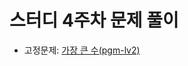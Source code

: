 # 스터디 4주차 문제 풀이

- 고정문제: [가장 큰 수(pgm-lv2)](https://school.programmers.co.kr/learn/courses/30/lessons/42746)
